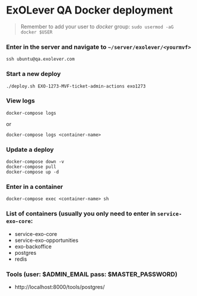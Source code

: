 # ExOLever QA Docker deployment

> Remember to add your user to *docker* group: `sudo usermod -aG docker $USER`

### Enter in the server and navigate to `~/server/exolever/<yourmvf>`

```
ssh ubuntu@qa.exolever.com
```

### Start a new deploy
```
./deploy.sh EXO-1273-MVF-ticket-admin-actions exo1273
```

### View logs
```
docker-compose logs
```
or 
```
docker-compose logs <container-name>
```

### Update a deploy
```
docker-compose down -v
docker-compose pull
docker-compose up -d
```

### Enter in a container
```
docker-compose exec <container-name> sh
```

### List of containers (usually you only need to enter in `service-exo-core`:
- service-exo-core
- service-exo-opportunities
- exo-backoffice
- postgres
- redis

### Tools (user: $ADMIN_EMAIL pass: $MASTER_PASSWORD)
- http://localhost:8000/tools/postgres/

